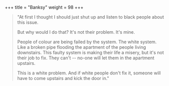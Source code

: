 +++
title = "Banksy"
weight = 98
+++

> "At first I thought I should just shut up and listen to black people about
> this issue.
>
> But why would I do that? It's not their problem. It's mine.
> 
> People of colour are being failed by the system. The white system. Like a
> broken pipe flooding the apartment of the people living downstairs. This
> faulty system is making their life a misery, but it's not their job to fix.
> They can't -- no-one will let them in the apartment upstairs.
> 
> This is a white problem. And if white people don't fix it, someone will have
> to come upstairs and kick the door in."
